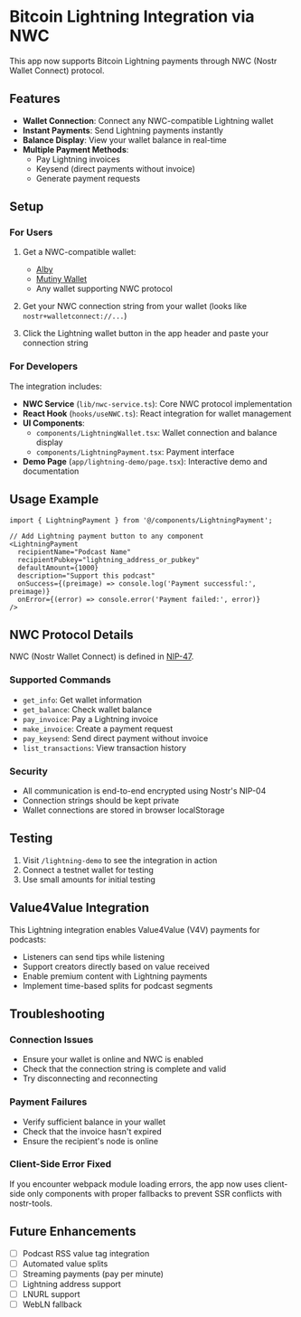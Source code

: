 # Bitcoin Lightning Integration via NWC

This app now supports Bitcoin Lightning payments through NWC (Nostr Wallet Connect) protocol.

## Features

- **Wallet Connection**: Connect any NWC-compatible Lightning wallet
- **Instant Payments**: Send Lightning payments instantly
- **Balance Display**: View your wallet balance in real-time
- **Multiple Payment Methods**:
  - Pay Lightning invoices
  - Keysend (direct payments without invoice)
  - Generate payment requests

## Setup

### For Users

1. Get a NWC-compatible wallet:
   - [Alby](https://getalby.com/)
   - [Mutiny Wallet](https://www.mutinywallet.com/)
   - Any wallet supporting NWC protocol

2. Get your NWC connection string from your wallet (looks like `nostr+walletconnect://...`)

3. Click the Lightning wallet button in the app header and paste your connection string

### For Developers

The integration includes:

- **NWC Service** (`lib/nwc-service.ts`): Core NWC protocol implementation
- **React Hook** (`hooks/useNWC.ts`): React integration for wallet management
- **UI Components**:
  - `components/LightningWallet.tsx`: Wallet connection and balance display
  - `components/LightningPayment.tsx`: Payment interface
- **Demo Page** (`app/lightning-demo/page.tsx`): Interactive demo and documentation

## Usage Example

```tsx
import { LightningPayment } from '@/components/LightningPayment';

// Add Lightning payment button to any component
<LightningPayment
  recipientName="Podcast Name"
  recipientPubkey="lightning_address_or_pubkey"
  defaultAmount={1000}
  description="Support this podcast"
  onSuccess={(preimage) => console.log('Payment successful:', preimage)}
  onError={(error) => console.error('Payment failed:', error)}
/>
```

## NWC Protocol Details

NWC (Nostr Wallet Connect) is defined in [NIP-47](https://github.com/nostr-protocol/nips/blob/master/47.md).

### Supported Commands

- `get_info`: Get wallet information
- `get_balance`: Check wallet balance
- `pay_invoice`: Pay a Lightning invoice
- `make_invoice`: Create a payment request
- `pay_keysend`: Send direct payment without invoice
- `list_transactions`: View transaction history

### Security

- All communication is end-to-end encrypted using Nostr's NIP-04
- Connection strings should be kept private
- Wallet connections are stored in browser localStorage

## Testing

1. Visit `/lightning-demo` to see the integration in action
2. Connect a testnet wallet for testing
3. Use small amounts for initial testing

## Value4Value Integration

This Lightning integration enables Value4Value (V4V) payments for podcasts:

- Listeners can send tips while listening
- Support creators directly based on value received
- Enable premium content with Lightning payments
- Implement time-based splits for podcast segments

## Troubleshooting

### Connection Issues
- Ensure your wallet is online and NWC is enabled
- Check that the connection string is complete and valid
- Try disconnecting and reconnecting

### Payment Failures
- Verify sufficient balance in your wallet
- Check that the invoice hasn't expired
- Ensure the recipient's node is online

### Client-Side Error Fixed
If you encounter webpack module loading errors, the app now uses client-side only components with proper fallbacks to prevent SSR conflicts with nostr-tools.

## Future Enhancements

- [ ] Podcast RSS value tag integration
- [ ] Automated value splits
- [ ] Streaming payments (pay per minute)
- [ ] Lightning address support
- [ ] LNURL support
- [ ] WebLN fallback